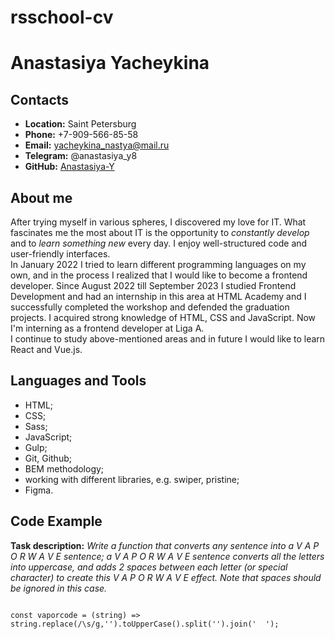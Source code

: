 # rsschool-cv

# Anastasiya Yacheykina

## Contacts
* **Location:** Saint Petersburg
* **Phone:** +7-909-566-85-58
* **Email:** yacheykina_nastya@mail.ru
* **Telegram:** @anastasiya_y8
* **GitHub:** [Anastasiya-Y](https://github.com/Anastasiya-Y)

## About me
After trying myself in various spheres, I discovered my love for IT. What fascinates me the most about IT is the opportunity to _constantly develop_ and to _learn something new_ every day. I enjoy well-structured code and user-friendly interfaces.  
In January 2022 I tried to learn different programming languages on my own, and in the process I realized that I would like to become a frontend developer.
Since August 2022 till September 2023 I studied Frontend Development and had an internship in this area at HTML Academy and I successfully completed the workshop and defended the graduation projects. I acquired strong knowledge of HTML, CSS and JavaScript.  Now I'm interning as a frontend developer at Liga A.  
I continue to study above-mentioned areas and in future I would like to learn React and Vue.js.

## Languages and Tools
- HTML;
- CSS;
- Sass;
- JavaScript;
- Gulp;
- Git, Github;
- BEM methodology;
- working with different libraries, e.g. swiper, pristine;
- Figma.

## Code Example
**Task description:** _Write a function that converts any sentence into a V A P O R W A V E sentence; a V A P O R W A V E sentence converts all the letters into uppercase, and adds 2 spaces between each letter (or special character) to create this V A P O R W A V E effect.
Note that spaces should be ignored in this case._

```

const vaporcode = (string) => string.replace(/\s/g,'').toUpperCase().split('').join('  ');

```
